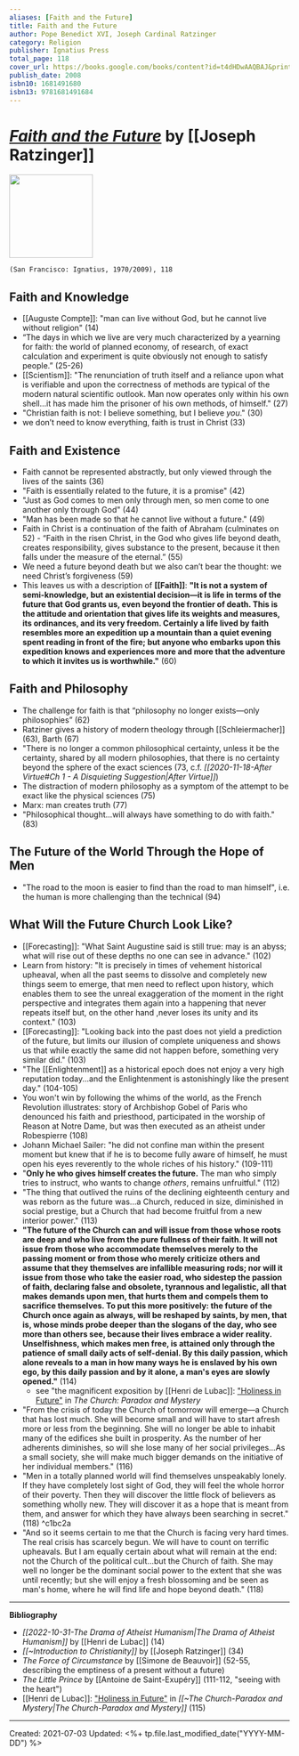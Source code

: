 ```yaml
---
aliases: [Faith and the Future]
title: Faith and the Future
author: Pope Benedict XVI, Joseph Cardinal Ratzinger
category: Religion
publisher: Ignatius Press
total_page: 118
cover_url: https://books.google.com/books/content?id=t4dHDwAAQBAJ&printsec=frontcover&img=1&zoom=1&edge=curl&source=gbs_api
publish_date: 2008
isbn10: 1681491680
isbn13: 9781681491684
---
```

# [*Faith and the Future*](https://www.ignatius.com/Faith-and-the-Future-P3447.aspx) by [[Joseph Ratzinger]]

<img src="https://cdn11.bigcommerce.com/s-cvc90x9929/images/stencil/640w/products/2939/3088/FAFP_r__95264.1617024851.jpg" width=150>

`(San Francisco: Ignatius, 1970/2009), 118`

## Faith and Knowledge
- [[Auguste Compte]]: "man can live without God, but he cannot live without religion" (14)
- “The days in which we live are very much characterized by a yearning for faith: the world of planned economy, of research, of exact calculation and experiment is quite obviously not enough to satisfy people.” (25-26)
- [[Scientism]]: "The renunciation of truth itself and a reliance upon what is verifiable and upon the correctness of methods are typical of the modern natural scientific outlook. Man now operates only within his own shell...it has made him the prisoner of his own methods, of himself." (27)
- "Christian faith is not: I believe something, but I believe *you*." (30)
- we don’t need to know everything, faith is trust in Christ (33)

## Faith and Existence
- Faith cannot be represented abstractly, but only viewed through the lives of the saints (36)
- "Faith is essentially related to the future, it is a promise" (42)
- "Just as God comes to men only through men, so men come to one another only through God" (44)
- "Man has been made so that he cannot live without a future." (49)
- Faith in Christ is a continuation of the faith of Abraham (culminates on 52)
- “Faith in the risen Christ, in the God who gives life beyond death, creates responsibility, gives substance to the present, because it then falls under the measure of the eternal.” (55)
- We need a future beyond death but we also can’t bear the thought: we need Christ’s forgiveness (59)
- This leaves us with a description of **[[Faith]]**: **"It is not a system of semi-knowledge, but an existential decision—it is life in terms of the future that God grants us, even beyond the frontier of death. This is the attitude and orientation that gives life its weights and measures, its ordinances, and its very freedom. Certainly a life lived by faith resembles more an expedition up a mountain than a quiet evening spent reading in front of the fire; but anyone who embarks upon this expedition knows and experiences more and more that the adventure to which it invites us is worthwhile."** (60)

## Faith and Philosophy
- The challenge for faith is that “philosophy no longer exists—only philosophies” (62)
- Ratziner gives a history of modern theology through [[Schleiermacher]] (63), Barth (67)
- "There is no longer a common philosophical certainty, unless it be the certainty, shared by all modern philosophies, that there is no certainty beyond the sphere of the exact sciences (73, c.f. *[[2020-11-18-After Virtue#Ch 1 - A Disquieting Suggestion|After Virtue]]*)
- The distraction of modern philosophy as a symptom of the attempt to be exact like the physical sciences (75)
- Marx: man creates truth (77)
- "Philosophical thought...will always have something to do with faith." (83)

## The Future of the World Through the Hope of Men
- "The road to the moon is easier to find than the road to man himself", i.e. the human is more challenging than the technical (94)

## What Will the Future Church Look Like?
- [[Forecasting]]: "What Saint Augustine said is still true: may is an abyss; what will rise out of these depths no one can see in advance." (102)
- Learn from history: "It is precisely in times of vehement historical upheaval, when all the past seems to dissolve and completely new things seem to emerge, that men need to reflect upon history, which enables them to see the unreal exaggeration of the moment in the right perspective and integrates them again into a happening that never repeats itself but, on the other hand ,never loses its unity and its context." (103)
- [[Forecasting]]: "Looking back into the past does not yield a prediction of the future, but limits our illusion of complete uniqueness and shows us that while exactly the same did not happen before, something very similar did." (103)
- "The [[Enlightenment]] as a historical epoch does not enjoy a very high reputation today...and the Enlightenment is astonishingly like the present day." (104-105)
- You won't win by following the whims of the world, as the French Revolution illustrates: story of Archbishop Gobel of Paris who denounced his faith and priesthood, participated in the worship of Reason at Notre Dame, but was then executed as an atheist under Robespierre (108)
- Johann Michael Sailer: "he did not confine man within the present moment but knew that if he is to become fully aware of himself, he must open his eyes reverently to the whole riches of his history." (109-111)
- "**Only he who gives himself creates the future.** The man who simply tries to instruct, who wants to change *others*, remains unfruitful." (112)
- "The thing that outlived the ruins of the declining eighteenth century and was reborn as the future was...a Church, reduced in size, diminished in social prestige, but a Church that had become fruitful from a new interior power." (113)
- **"The future of the Church can and will issue from those whose roots are deep and who live from the pure fullness of their faith. It will not issue from those who accommodate themselves merely to the passing moment or from those who merely criticize others and assume that they themselves are infallible measuring rods; nor will it issue from those who take the easier road, who sidestep the passion of faith, declaring false and obsolete, tyrannous and legalistic, all that makes demands upon men, that hurts them and compels them to sacrifice themselves. To put this more positively: the future of the Church once again as always, will be reshaped by saints, by men, that is, whose minds probe deeper than the slogans of the day, who see more than others see, because their lives embrace a wider reality. Unselfishness, which makes men free, is attained only through the patience of small daily acts of self-denial. By this daily passion, which alone reveals to a man in how many ways he is enslaved by his own ego, by this daily passion and by it alone, a man's eyes are slowly opened."** (114)
	- see "the magnificent exposition by [[Henri de Lubac]]: ["Holiness in Future"](https://github.com/mkudija/notes/blob/master/Holiness%20In%20Future%20by%20de%20Lubac.pdf) in *The Church: Paradox and Mystery*
- "From the crisis of today the Church of tomorrow will emerge—a Church that has lost much. She will become small and will have to start afresh more or less from the beginning. She will no longer be able to inhabit many of the edifices she built in prosperity. As the number of her adherents diminishes, so will she lose many of her social privileges...As a small society, she will make much bigger demands on the initiative of her individual members." (116)
- "Men in a totally planned world will find themselves unspeakably lonely. If they have completely lost sight of God, they will feel the whole horror of their poverty. Then they will discover the little flock of believers as something wholly new. They will discover it as a hope that is meant from them, and answer for which they have always been searching in secret." (118) ^c1bc2a
- "And so it seems certain to me that the Church is facing very hard times. The real crisis has scarcely begun. We will have to count on terrific upheavals. But I am equally certain about what will remain at the end: not the Church of the political cult...but the Church of faith. She may well no longer be the dominant social power to the extent that she was until recently; but she will enjoy a fresh blossoming and be seen as man's home, where he will find life and hope beyond death." (118)




--- 

**Bibliography**

- *[[2022-10-31-The Drama of Atheist Humanism|The Drama of Atheist Humanism]]* by [[Henri de Lubac]] (14)
- *[[~Introduction to Christianity]]* by [[Joseph Ratzinger]] (34)
- *The Force of Circumstance* by [[Simone de Beauvoir]] (52-55, describing the emptiness of a present without a future)
- *The Little Prince* by [[Antoine de Saint-Exupéry]] (111-112, "seeing with the heart")
- [[Henri de Lubac]]: ["Holiness in Future"](https://github.com/mkudija/notes/blob/master/Holiness%20In%20Future%20by%20de%20Lubac.pdf) in *[[~The Church-Paradox and Mystery|The Church-Paradox and Mystery]]* (115)

---
Created: 2021-07-03
Updated: <%+ tp.file.last_modified_date("YYYY-MM-DD") %>
